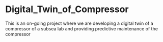 # Digital_Twin_of_Compressor
This is an on-going project where we are developing a digital twin of a compressor of a subsea lab and providing predictive maintenance of the compressor
